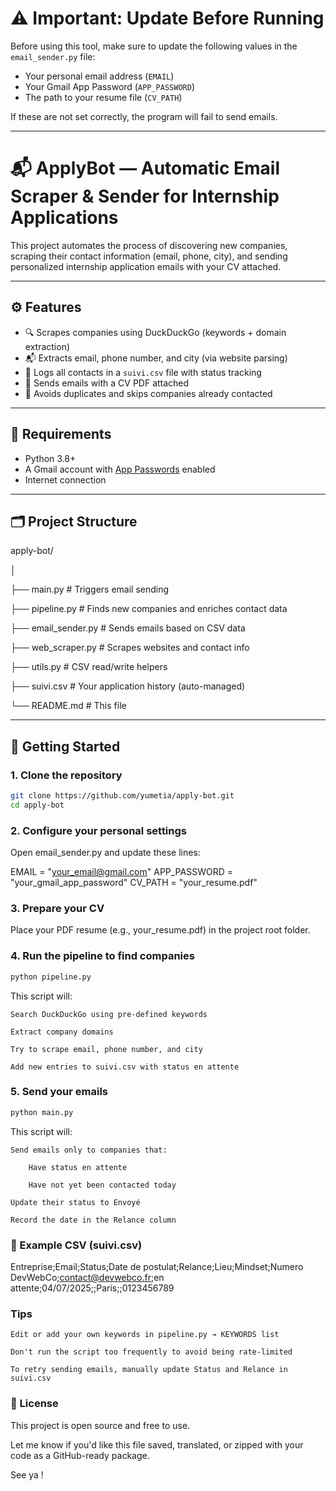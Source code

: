 # ⚠️ Important: Update Before Running

Before using this tool, make sure to update the following values in the `email_sender.py` file:

- Your personal email address (`EMAIL`)
- Your Gmail App Password (`APP_PASSWORD`)
- The path to your resume file (`CV_PATH`)

If these are not set correctly, the program will fail to send emails.

---

# 📬 ApplyBot — Automatic Email Scraper & Sender for Internship Applications

This project automates the process of discovering new companies, scraping their contact information (email, phone, city), and sending personalized internship application emails with your CV attached.

---

## ⚙️ Features

- 🔍 Scrapes companies using DuckDuckGo (keywords + domain extraction)
- 📬 Extracts email, phone number, and city (via website parsing)
- 📄 Logs all contacts in a `suivi.csv` file with status tracking
- 📧 Sends emails with a CV PDF attached
- 🧠 Avoids duplicates and skips companies already contacted

---

## 🧰 Requirements

- Python 3.8+
- A Gmail account with [App Passwords](https://support.google.com/accounts/answer/185833) enabled
- Internet connection

---

## 🗂️ Project Structure

apply-bot/

│

├── main.py # Triggers email sending

├── pipeline.py # Finds new companies and enriches contact data

├── email_sender.py # Sends emails based on CSV data

├── web_scraper.py # Scrapes websites and contact info

├── utils.py # CSV read/write helpers

├── suivi.csv # Your application history (auto-managed)

└── README.md # This file

---

## 🚀 Getting Started

### 1. Clone the repository

```bash
git clone https://github.com/yumetia/apply-bot.git
cd apply-bot
```

### 2. Configure your personal settings

Open email_sender.py and update these lines:

EMAIL        = "your_email@gmail.com"
APP_PASSWORD = "your_gmail_app_password"
CV_PATH      = "your_resume.pdf"

### 3. Prepare your CV

Place your PDF resume (e.g., your_resume.pdf) in the project root folder.

### 4. Run the pipeline to find companies

```bash 
python pipeline.py
```
This script will:

    Search DuckDuckGo using pre-defined keywords

    Extract company domains

    Try to scrape email, phone number, and city

    Add new entries to suivi.csv with status en attente

### 5. Send your emails

```bash 
python main.py
```
This script will:

    Send emails only to companies that:

        Have status en attente

        Have not yet been contacted today

    Update their status to Envoyé

    Record the date in the Relance column

### 📝 Example CSV (suivi.csv)

Entreprise;Email;Status;Date de postulat;Relance;Lieu;Mindset;Numero
DevWebCo;contact@devwebco.fr;en attente;04/07/2025;;Paris;;0123456789

### Tips

    Edit or add your own keywords in pipeline.py → KEYWORDS list

    Don't run the script too frequently to avoid being rate-limited

    To retry sending emails, manually update Status and Relance in suivi.csv

### 📌 License

This project is open source and free to use.

Let me know if you'd like this file saved, translated, or zipped with your code as a GitHub-ready package.

See ya !
